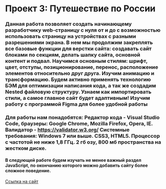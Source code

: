 # Проект 3: Путешествие по России

### Данная работа позволяет создать начинающему разработчику web-страницу с нуля от и до с возможностью использовать страницу на устройствах с разными разрешениями экрана. В нем мы продолжим закреплять все базовые функции для верстки сайта: создавать сайт блоками  по секциям, делать шапку сайта, основной контент и подвал. Научимся основным стилям:  шрифт, цвет, отступы, позиционирование, перенос, расположение элементов относительно друг друга. Изучим анимацию и трансформацию. Будем активно применять технологию БЭМ для оптимизации написания кода, а так  же создадим Nested файловую структуру. Узнаем как импортировать стили, а самое главное сайт будет адаптивным! Изучим работу с программой Figma для более удобной работы

### Для работы нам понадобятся: Редактор кода - Visual Studio Code, браузеры: Google Chrome, Mozilla Firefox, Opera, IE. Валидатор - https://validator.w3.org/ Системные  требования: Windows 7 или выше. CSS3, HTML5. Процессор с  частотой не ниже 1,8 ГГц. 2 гб озу, 800 мб пространства на жестком диске.

#### В следующей работе будем изучать не менее важный раздел JavaScript, по окончанию которого можно добавить сайту более сложное поведение.

[Ссылка на сайт](https://godninoff.github.io/russian-travel/)